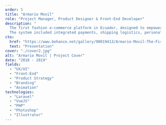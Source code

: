 ```yaml
---
order: 5
title: "Armario Movil"
role: "Project Manager, Product Designer & Front-End Developer"
description: "
  The first fashion e-commerce platform in Ecuador, designed to empower users to create and manage their own online stores.
  The system included integrated payments, shipping logistics, personalized dashboards with analytics, and a complete backoffice for platform management."
cto:
  href: "https://www.behance.net/gallery/90019413/Armario-Movil-The-First-Fashion-E-commerce-of-Ecuador"
  text: "Presentation"
cover: "./cover2.jpg"
alt: "Armario Movil | Project Cover"
date: "2018 - 2019"
fields:
  - "UX/UI"
  - "Front-End"
  - "Product Strategy"
  - "Branding"
  - "Animation"
technologies:
  - "Laravel"
  - "VueJS"
  - "PHP"
  - "Photoshop"
  - "Illustrator"
---
```

